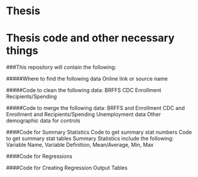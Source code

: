 # Thesis
# Thesis code and other necessary things

###This repository will contain the following:

#####Where to find the following data
    Online link or source name

#####Code to clean the following data:
    BRFFS
    CDC
    Enrollment
    Recipients/Spending
  
#####Code to merge the following data:
    BRFFS and Enrollment
    CDC and Enrollment and Recipients/Spending
    Unemployment data
    Other demographic data for controls
  
####Code for Summary Statistics
    Code to get summary stat numbers
    Code to get summary stat tables
    Summary Statistics include the following: Variable Name, Variable Definition, Mean/Average, Min, Max
       
####Code for Regressions
 
####Code for Creating Regression Output Tables
